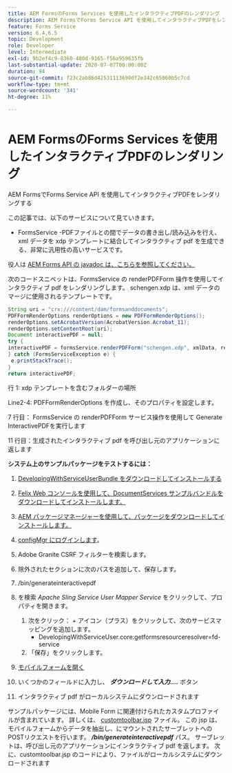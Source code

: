 ```yaml
---
title: AEM FormsのForms Services を使用したインタラクティブPDFのレンダリング
description: AEM FormsでForms Service API を使用してインタラクティブPDFをレンダリングする
feature: Forms Service
version: 6.4,6.5
topic: Development
role: Developer
level: Intermediate
exl-id: 9b2ef4c9-8360-480d-9165-f56a959635fb
last-substantial-update: 2020-07-07T00:00:00Z
duration: 94
source-git-commit: f23c2ab86d42531113690df2e342c65060b5c7cd
workflow-type: tm+mt
source-wordcount: '341'
ht-degree: 11%

---
```


# AEM FormsのForms Services を使用したインタラクティブPDFのレンダリング

AEM FormsでForms Service API を使用してインタラクティブPDFをレンダリングする

この記事では、以下のサービスについて見ていきます。

* FormsService -PDFファイルとの間でデータの書き出し/読み込みを行え、xml データを xdp テンプレートに結合してインタラクティブ pdf を生成できる、非常に汎用性の高いサービスです。

役人は [AEM Forms API の javadoc は、こちらを参照してください。](https://helpx.adobe.com/aem-forms/6/javadocs/com/adobe/fd/output/api/package-summary.html)

次のコードスニペットは、FormsService の renderPDFForm 操作を使用してインタラクティブ pdf をレンダリングします。 schengen.xdp は、xml データのマージに使用されるテンプレートです。

```java
String uri = "crx:///content/dam/formsanddocuments";
PDFFormRenderOptions renderOptions = new PDFFormRenderOptions();
renderOptions.setAcrobatVersion(AcrobatVersion.Acrobat_11);
renderOptions.setContentRoot(uri);
Document interactivePDF = null;
try {
interactivePDF = formsService.renderPDFForm("schengen.xdp", xmlData, renderOptions);
} catch (FormsServiceException e) {
 e.printStackTrace();
}
return interactivePDF;
```

行 1: xdp テンプレートを含むフォルダーの場所

Line2-4: PDFFormRenderOptions を作成し、そのプロパティを設定します。

7 行目： FormsService の renderPDFForm サービス操作を使用して Generate InteractivePDFを実行します

11 行目：生成されたインタラクティブ pdf を呼び出し元のアプリケーションに返します

**システム上のサンプルパッケージをテストするには：**
1. [DevelopingWithServiceUserBundle をダウンロードしてインストールする](/help/forms/assets/common-osgi-bundles/DevelopingWithServiceUser.jar)
1. [Felix Web コンソールを使用して、DocumentServices サンプルバンドルをダウンロードしてインストールします。](/help/forms/assets/common-osgi-bundles/AEMFormsDocumentServices.core-1.0-SNAPSHOT.jar)
1. [AEM パッケージマネージャーを使用して、パッケージをダウンロードしてインストールします。](assets/downloadinteractivepdffrommobileform.zip)

1. [configMgr にログインします](http://localhost:4502/system/console/configMgr)。
1. Adobe Granite CSRF フィルターを検索します。
1. 除外されたセクションに次のパスを追加して、保存します。
1. /bin/generateinteractivepdf
1. を検索 _Apache Sling Service User Mapper Service_ をクリックして、プロパティを開きます。
   1. 次をクリック： *+* アイコン（プラス）をクリックして、次のサービスマッピングを追加します。
      * DevelopingWithServiceUser.core:getformsresourceresolver=fd-service
   1. 「保存」をクリックします。
1. [モバイルフォームを開く](http://localhost:4502/content/dam/formsanddocuments/schengen.xdp/jcr:content)
1. いくつかのフィールドに入力し、 ***ダウンロードして入力....*** ボタン
1. インタラクティブ pdf がローカルシステムにダウンロードされます


サンプルパッケージには、Mobile Form に関連付けられたカスタムプロファイルが含まれています。 詳しくは、 [customtoolbar.jsp](http://localhost:4502/apps/AEMFormsDemoListings/customprofiles/addImageToMobileForm/demo/customtoolbar.jsp) ファイル。 この jsp は、モバイルフォームからデータを抽出し、にマウントされたサーブレットへのPOSTリクエストを行います。 ***/bin/generateinteractivepdf*** パス。 サーブレットは、呼び出し元のアプリケーションにインタラクティブ pdf を返します。 次に、customtoolbar.jsp のコードにより、ファイルがローカルシステムにダウンロードされます
